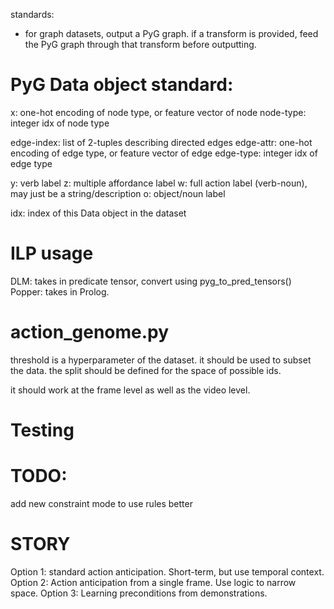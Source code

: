 standards:
- for graph datasets, output a PyG graph. if a transform is provided, feed the PyG graph through that transform before outputting.


# PyG Data object standard:
x: one-hot encoding of node type, or feature vector of node
node-type: integer idx of node type

edge-index: list of 2-tuples describing directed edges
edge-attr: one-hot encoding of edge type, or feature vector of edge
edge-type: integer idx of edge type

y: verb label
z: multiple affordance label
w: full action label (verb-noun), may just be a string/description
o: object/noun label

idx: index of this Data object in the dataset



# ILP usage
DLM: takes in predicate tensor, convert using pyg_to_pred_tensors()
Popper: takes in Prolog.



# action_genome.py
threshold is a hyperparameter of the dataset. it should be used to subset the data.
the split should be defined for the space of possible ids.

it should work at the frame level as well as the video level.



# Testing


# TODO:
add new constraint mode to use rules better




# STORY
Option 1: standard action anticipation. Short-term, but use temporal context. 
Option 2: Action anticipation from a single frame. Use logic to narrow space.
Option 3: Learning preconditions from demonstrations.